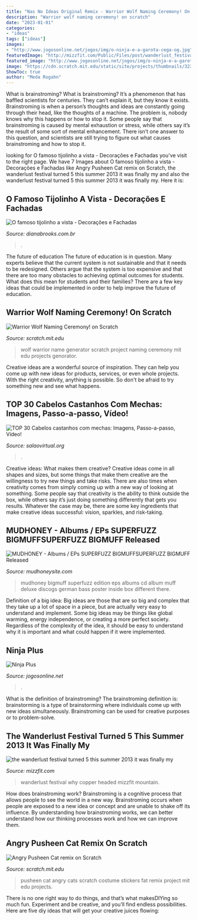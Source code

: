 ```yaml
---
title: "Nas No Ideas Original Remix - Warrior Wolf Naming Ceremony! On Scratch"
description: "Warrior wolf naming ceremony! on scratch"
date: "2023-01-01"
categories:
- "ideas"
tags: ["ideas"]
images:
- "http://www.jogosonline.net/jogos/img/o-ninja-e-a-garota-cega-og.jpg"
featuredImage: "http://mizzfit.com/Public/Files/post/wanderlust_festival_colorado_copper_mountain_review_event_for_women_yogis_mizzfit_fitness_fashion_866d74767a.jpg"
featured_image: "http://www.jogosonline.net/jogos/img/o-ninja-e-a-garota-cega-og.jpg"
image: "https://cdn.scratch.mit.edu/static/site/projects/thumbnails/323/5391.png"
ShowToc: true
author: "Meda Rogahn"
---
```



What is brainstroming?
What is brainstroming? It’s a phenomenon that has baffled scientists for centuries. They can’t explain it, but they know it exists. Brainstroming is when a person’s thoughts and ideas are constantly going through their head, like the thoughts of a machine. The problem is, nobody knows why this happens or how to stop it. Some people say that brainstroming is caused by mental exhaustion or stress, while others say it’s the result of some sort of mental enhancement. There isn’t one answer to this question, and scientists are still trying to figure out what causes brainstroming and how to stop it.

	

		
looking for O famoso tijolinho a vista - Decorações e Fachadas you've visit to the right page. We have 7 Images about O famoso tijolinho a vista - Decorações e Fachadas like Angry Pusheen Cat remix on Scratch, the wanderlust festival turned 5 this summer 2013 it was finally my and also the wanderlust festival turned 5 this summer 2013 it was finally my. Here it is:
		
    
## O Famoso Tijolinho A Vista - Decorações E Fachadas

<img loading=lazy src="http://dianabrooks.com.br/wp-content/uploads/2014/09/Decoração-com-tijolo-a-vista-e-quadros.jpg" onerror="this.onerror=null;this.src='https://tse2.mm.bing.net/th?id=OIP.y447v-bRmYI_dI7oWW4dBgHaE8&amp;pid=15.1';" alt="O famoso tijolinho a vista - Decorações e Fachadas">

_Source: dianabrooks.com.br_

>. 

	

The future of education
The future of education is in question. Many experts believe that the current system is not sustainable and that it needs to be redesigned. Others argue that the system is too expensive and that there are too many obstacles to achieving optimal outcomes for students. What does this mean for students and their families?
There are a few key ideas that could be implemented in order to help improve the future of education.

    
## Warrior Wolf Naming Ceremony! On Scratch

<img loading=lazy src="https://cdn.scratch.mit.edu/static/site/projects/thumbnails/323/5391.png" onerror="this.onerror=null;this.src='https://tse4.mm.bing.net/th?id=OIP.BYDJWHAkOoXgJXD_50qsvgHaFj&amp;pid=15.1';" alt="Warrior Wolf Naming Ceremony! on Scratch">

_Source: scratch.mit.edu_

>wolf warrior name generator scratch project naming ceremony mit edu projects genorator. 

	

Creative ideas are a wonderful source of inspiration. They can help you come up with new ideas for products, services, or even whole projects. With the right creativity, anything is possible. So don't be afraid to try something new and see what happens.

    
## TOP 30 Cabelos Castanhos Com Mechas: Imagens, Passo-a-passo, Vídeo!

<img loading=lazy src="http://salaovirtual.org/wp-content/uploads/2016/10/roxas-1.jpg" onerror="this.onerror=null;this.src='https://tse2.mm.bing.net/th?id=OIP.4fIVWLErzDx2uUhLAOsyKQHaHa&amp;pid=15.1';" alt="TOP 30 Cabelos castanhos com mechas: Imagens, Passo-a-passo, Vídeo!">

_Source: salaovirtual.org_

>. 

	

Creative ideas: What makes them creative?
Creative ideas come in all shapes and sizes, but some things that make them creative are the willingness to try new things and take risks. There are also times when creativity comes from simply coming up with a new way of looking at something. Some people say that creativity is the ability to think outside the box, while others say it’s just doing something differently that gets you results. Whatever the case may be, there are some key ingredients that make creative ideas successful: vision, sparkles, and risk-taking.

    
## MUDHONEY - Albums / EPs SUPERFUZZ BIGMUFFSUPERFUZZ BIGMUFF Released

<img loading=lazy src="http://mudhoneysite.com/yahoo_site_admin/assets/images/MUffDiff.6073443_std.jpg" onerror="this.onerror=null;this.src='https://tse1.mm.bing.net/th?id=OIP.MW-8dezsW8G6ZeWMYcUxJAHaHW&amp;pid=15.1';" alt="MUDHONEY - Albums / EPs SUPERFUZZ BIGMUFFSUPERFUZZ BIGMUFF Released">

_Source: mudhoneysite.com_

>mudhoney bigmuff superfuzz edition eps albums cd album muff deluxe discogs german bass poster inside box different there. 

	

Definition of a big idea:
Big ideas are those that are so big and complex that they take up a lot of space in a piece, but are actually very easy to understand and implement. Some big ideas may be things like global warming, energy independence, or creating a more perfect society. Regardless of the complexity of the idea, it should be easy to understand why it is important and what could happen if it were implemented.

    
## Ninja Plus

<img loading=lazy src="http://www.jogosonline.net/jogos/img/o-ninja-e-a-garota-cega-og.jpg" onerror="this.onerror=null;this.src='https://tse2.mm.bing.net/th?id=OIP.nfzHKZ2Zano9ShMoFT0cFQAAAA&amp;pid=15.1';" alt="Ninja Plus">

_Source: jogosonline.net_

>. 

	

What is the definition of brainstroming?
The brainstroming definition is:
brainstorming is a type of brainstorming where individuals come up with new ideas simultaneously. Brainstroming can be used for creative purposes or to problem-solve.

    
## The Wanderlust Festival Turned 5 This Summer 2013 It Was Finally My

<img loading=lazy src="http://mizzfit.com/Public/Files/post/wanderlust_festival_colorado_copper_mountain_review_event_for_women_yogis_mizzfit_fitness_fashion_866d74767a.jpg" onerror="this.onerror=null;this.src='https://tse1.mm.bing.net/th?id=OIP.8lUpIr9fj2sLvxQZUF8ZtQHaEx&amp;pid=15.1';" alt="the wanderlust festival turned 5 this summer 2013 it was finally my">

_Source: mizzfit.com_

>wanderlust festival why copper headed mizzfit mountain. 

	

How does brainstroming work?
Brainstroming is a cognitive process that allows people to see the world in a new way. Brainstroming occurs when people are exposed to a new idea or concept and are unable to shake off its influence. By understanding how brainstroming works, we can better understand how our thinking processes work and how we can improve them.

    
## Angry Pusheen Cat Remix On Scratch

<img loading=lazy src="https://cdn.scratch.mit.edu/static/site/projects/thumbnails/2508/1942.png" onerror="this.onerror=null;this.src='https://tse2.mm.bing.net/th?id=OIP.LTP82w--ivqdJSZLRo8EQgHaFj&amp;pid=15.1';" alt="Angry Pusheen Cat remix on Scratch">

_Source: scratch.mit.edu_

>pusheen cat angry cats scratch costume stickers fat remix project mit edu projects. 

	

There is no one right way to do things, and that’s what makesDIYing so much fun. Experiment and be creative, and you’ll find endless possibilities. Here are five diy ideas that will get your creative juices flowing:

